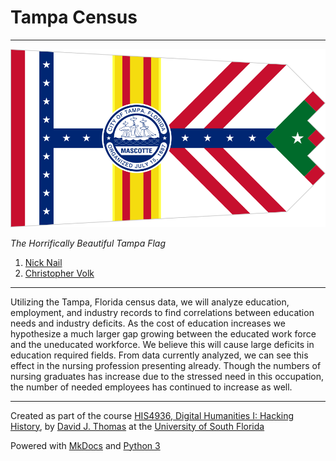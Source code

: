 # Tampa Census

---


![](imgs/956px-Flag_of_Tampa,_Florida.png)

*The Horrifically Beautiful Tampa Flag*



1. [Nick Nail](mailto:nnail@mail.usf.edu)
2. [Christopher Volk](mailto:cvolk@mail.usf.edu)


---

Utilizing the Tampa, Florida census data, we will analyze education, employment, and industry records to find correlations between education needs and industry deficits. As the cost of education increases we hypothesize a much larger gap growing between the educated work force and the uneducated workforce. We believe this will cause large deficits in education required fields. From data currently analyzed, we can see this effect in the nursing profession presenting already. Though the numbers of nursing graduates has increase due to the stressed need in this occupation, the number of needed employees has continued to increase as well. 

---

Created as part of the course [HIS4936, Digital Humanities I: Hacking History](https://hacking-history.readthedocs.io), by [David J. Thomas](https://github.com/thePortus) at the [University of South Florida](https://www.usf.edu)

Powered with [MkDocs](https://mkdocs.org) and [Python 3](https://python.org)
